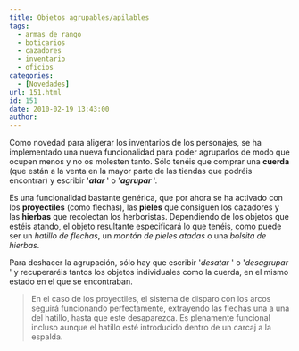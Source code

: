 ```yaml
---
title: Objetos agrupables/apilables
tags:
  - armas de rango
  - boticarios
  - cazadores
  - inventario
  - oficios
categories:
  - [Novedades]
url: 151.html
id: 151
date: 2010-02-19 13:43:00
author:
---
```


Como novedad para aligerar los inventarios de los personajes, se ha implementado una nueva funcionalidad para poder agruparlos de modo que ocupen menos y no os molesten tanto. Sólo tenéis que comprar una **cuerda** (que están a la venta en la mayor parte de las tiendas que podréis encontrar) y escribir '**_atar <objetos>_**' o '**_agrupar <objetos>_**'.

Es una funcionalidad bastante genérica, que por ahora se ha activado con los **proyectiles** (como flechas), las **pieles** que consiguen los cazadores y las **hierbas** que recolectan los herboristas. Dependiendo de los objetos que estéis atando, el objeto resultante especificará lo que tenéis, como puede ser un _hatillo de flechas_, un _montón de pieles atadas_ o una _bolsita de hierbas_.

Para deshacer la agrupación, sólo hay que escribir '_desatar <objeto>_' o '_desagrupar <objeto>_' y recuperaréis tantos los objetos individuales como la cuerda, en el mismo estado en el que se encontraban.

> En el caso de los proyectiles, el sistema de disparo con los arcos seguirá funcionando perfectamente, extrayendo las flechas una a una del hatillo, hasta que este desaparezca. Es plenamente funcional incluso aunque el hatillo esté introducido dentro de un carcaj a la espalda.